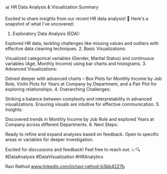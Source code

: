 📊 HR Data Analysis & Visualization Summary

Excited to share insights from our recent HR data analysis! 🚀 Here's a snapshot of what I've uncovered:

1. Exploratory Data Analysis (EDA):

Explored HR data, tackling challenges like missing values and outliers with effective data cleaning techniques.
2. Basic Visualizations:

Visualized categorical variables (Gender, Marital Status) and continuous variables (Age, Monthly Income) using bar charts and histograms.
3. Advanced Visualizations:

Delved deeper with advanced charts – Box Plots for Monthly Income by Job Role, Violin Plots for Years at Company by Department, and a Pair Plot for exploring relationships.
4. Overarching Challenges:

Striking a balance between complexity and interpretability in advanced visualizations. Ensuring visuals are intuitive for effective communication.
5. Insights:

Discovered trends in Monthly Income by Job Role and explored Years at Company across different Departments.
6. Next Steps:

Ready to refine and expand analyses based on feedback. Open to specific areas or variables for deeper investigation.

Excited for discussions and feedback! Feel free to reach out. 📈🔍 #DataAnalysis #DataVisualization #HRAnalytics

Ravi Rathod
www.linkedin.com/in/ravi-rathod-b3bb4227b
